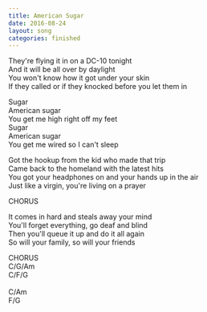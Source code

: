 ```yaml
---
title: American Sugar
date: 2016-08-24
layout: song
categories: finished
---
```


They're flying it in on a DC-10 tonight  
And it will be all over by daylight  
You won't know how it got under your skin  
If they called or if they knocked before you let them in

<div class="chorus">
  Sugar<br/>
  American sugar<br/>
  You get me high right off my feet<br/>
  Sugar<br/>
  American sugar<br/>
  You get me wired so I can't sleep<br/>
</div>

Got the hookup from the kid who made that trip  
Came back to the homeland with the latest hits  
You got your headphones on and your hands up in the air  
Just like a virgin, you're living on a prayer

<div class="chorus">CHORUS</div>

It comes in hard and steals away your mind  
You'll forget everything, go deaf and blind  
Then you'll queue it up and do it all again  
So will your family, so will your friends

<div class="chorus">CHORUS</div>

<div class="chords">
  C/G/Am<br/>
  C/F/G<br/>
  <br/>
  C/Am<br/>
  F/G<br/>
</div>
